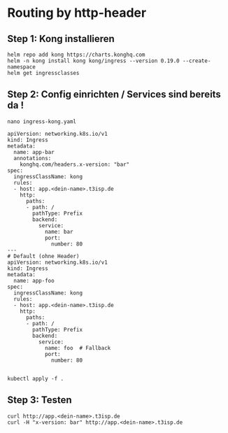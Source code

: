 # Routing by http-header 

## Step 1: Kong installieren 

```
helm repo add kong https://charts.konghq.com
helm -n kong install kong kong/ingress --version 0.19.0 --create-namespace
helm get ingressclasses 

```


## Step 2: Config einrichten / Services sind bereits da ! 

```
nano ingress-kong.yaml 
```

```
apiVersion: networking.k8s.io/v1
kind: Ingress
metadata:
  name: app-bar
  annotations:
    konghq.com/headers.x-version: "bar"
spec:
  ingressClassName: kong
  rules:
  - host: app.<dein-name>.t3isp.de
    http:
      paths:
      - path: /
        pathType: Prefix
        backend:
          service:
            name: bar
            port:
              number: 80
---
# Default (ohne Header)
apiVersion: networking.k8s.io/v1
kind: Ingress
metadata:
  name: app-foo
spec:
  ingressClassName: kong
  rules:
  - host: app.<dein-name>.t3isp.de
    http:
      paths:
      - path: /
        pathType: Prefix
        backend:
          service:
            name: foo  # Fallback
            port:
              number: 80


```

```
kubectl apply -f .
```

## Step 3: Testen 

```
curl http://app.<dein-name>.t3isp.de
curl -H "x-version: bar" http://app.<dein-name>.t3isp.de
```
